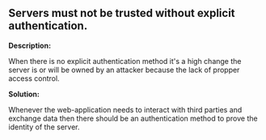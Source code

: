 
Servers must not be trusted without explicit authentication.
-------

**Description:**

When there is no explicit authentication method it's a high change the server 
is or will be owned by an attacker because the lack of propper access control.

**Solution:**

Whenever the web-application needs to interact with third parties and exchange data 
then there should be an authentication method to prove the identity of the server.

	
